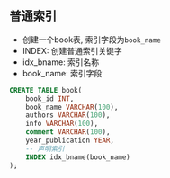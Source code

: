 ## 普通索引
- 创建一个book表, 索引字段为`book_name`
- INDEX: 创建普通索引关键字
- idx_bname: 索引名称
- book_name: 索引字段
```sql
CREATE TABLE book(
	book_id INT,
	book_name VARCHAR(100),
	authors VARCHAR(100),
	info VARCHAR(100),
	comment VARCHAR(100),
	year_publication YEAR,
	-- 声明索引
	INDEX idx_bname(book_name)
);
```